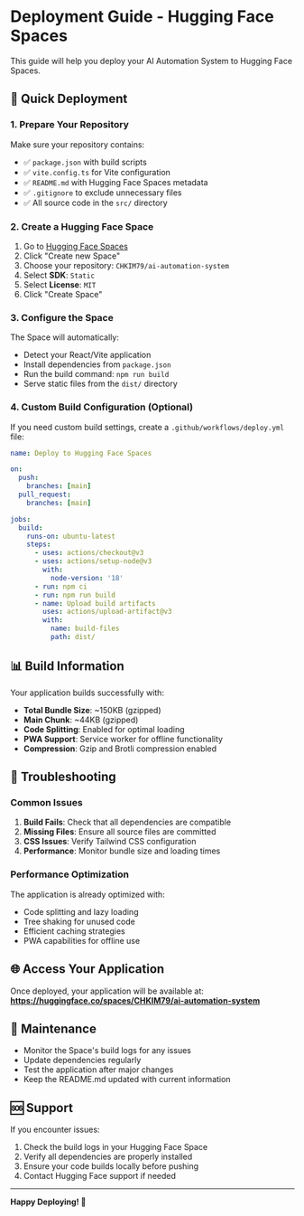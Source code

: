 # Deployment Guide - Hugging Face Spaces

This guide will help you deploy your AI Automation System to Hugging Face Spaces.

## 🚀 Quick Deployment

### 1. Prepare Your Repository

Make sure your repository contains:
- ✅ `package.json` with build scripts
- ✅ `vite.config.ts` for Vite configuration
- ✅ `README.md` with Hugging Face Spaces metadata
- ✅ `.gitignore` to exclude unnecessary files
- ✅ All source code in the `src/` directory

### 2. Create a Hugging Face Space

1. Go to [Hugging Face Spaces](https://huggingface.co/spaces)
2. Click "Create new Space"
3. Choose your repository: `CHKIM79/ai-automation-system`
4. Select **SDK**: `Static`
5. Select **License**: `MIT`
6. Click "Create Space"

### 3. Configure the Space

The Space will automatically:
- Detect your React/Vite application
- Install dependencies from `package.json`
- Run the build command: `npm run build`
- Serve static files from the `dist/` directory

### 4. Custom Build Configuration (Optional)

If you need custom build settings, create a `.github/workflows/deploy.yml` file:

```yaml
name: Deploy to Hugging Face Spaces

on:
  push:
    branches: [main]
  pull_request:
    branches: [main]

jobs:
  build:
    runs-on: ubuntu-latest
    steps:
      - uses: actions/checkout@v3
      - uses: actions/setup-node@v3
        with:
          node-version: '18'
      - run: npm ci
      - run: npm run build
      - name: Upload build artifacts
        uses: actions/upload-artifact@v3
        with:
          name: build-files
          path: dist/
```

## 📊 Build Information

Your application builds successfully with:
- **Total Bundle Size**: ~150KB (gzipped)
- **Main Chunk**: ~44KB (gzipped)
- **Code Splitting**: Enabled for optimal loading
- **PWA Support**: Service worker for offline functionality
- **Compression**: Gzip and Brotli compression enabled

## 🔧 Troubleshooting

### Common Issues

1. **Build Fails**: Check that all dependencies are compatible
2. **Missing Files**: Ensure all source files are committed
3. **CSS Issues**: Verify Tailwind CSS configuration
4. **Performance**: Monitor bundle size and loading times

### Performance Optimization

The application is already optimized with:
- Code splitting and lazy loading
- Tree shaking for unused code
- Efficient caching strategies
- PWA capabilities for offline use

## 🌐 Access Your Application

Once deployed, your application will be available at:
**https://huggingface.co/spaces/CHKIM79/ai-automation-system**

## 📝 Maintenance

- Monitor the Space's build logs for any issues
- Update dependencies regularly
- Test the application after major changes
- Keep the README.md updated with current information

## 🆘 Support

If you encounter issues:
1. Check the build logs in your Hugging Face Space
2. Verify all dependencies are properly installed
3. Ensure your code builds locally before pushing
4. Contact Hugging Face support if needed

---

**Happy Deploying! 🎉**